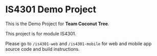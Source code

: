 # IS4301 Demo Project
This is the Demo Project for **Team Coconut Tree**.

This project is for module IS4301.

Please go to `/is4301-web` and `/is4301-mobile` for web and mobile app source code and build instructions.